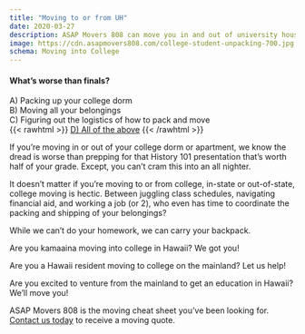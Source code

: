 ```yaml
---
title: "Moving to or from UH"
date: 2020-03-27
description: ASAP Movers 808 can move you in and out of university housing.
image: https://cdn.asapmovers808.com/college-student-unpacking-700.jpg
schema: Moving into College
---
```

#### What’s worse than finals? 

A) Packing up your college dorm  
B) Moving all your belongings  
C) Figuring out the logistics of how to pack and move  
{{< rawhtml >}}
<ins class="bg-highlight no-underline">D) All of the above</ins>
{{< /rawhtml >}}   

If you’re moving in or out of your college dorm or apartment, we know the dread is worse than prepping for that History 101 presentation that’s worth half of your grade. Except, you can’t cram this into an all nighter.

It doesn’t matter if you’re moving to or from college, in-state or out-of-state, college moving is hectic. Between juggling class schedules, navigating financial aid, and working a job (or 2), who even has time to coordinate the packing and shipping of your belongings? 


While we can’t do your homework, we can carry your backpack. 

Are you kamaaina moving into college in Hawaii? We got you! 

Are you a Hawaii resident moving to college on the mainland? Let us help!  

Are you excited to venture from the mainland to get an education in Hawaii? We’ll move you!  


ASAP Movers 808 is the moving cheat sheet you’ve been looking for. [Contact us today](/contact) to receive a moving quote.


